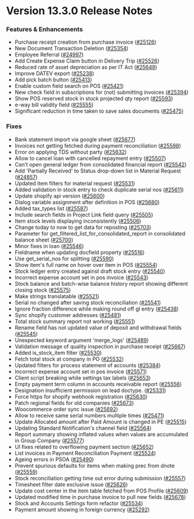 # Version 13.3.0 Release Notes

### Features & Enhancements

- Purchase receipt creation from purchase invoice ([#25126](https://github.com/FINERGYRS/capkpi/pull/25126))
- New Document Transaction Deletion ([#25354](https://github.com/FINERGYRS/capkpi/pull/25354))
- Employee Referral ([#24997](https://github.com/FINERGYRS/capkpi/pull/24997))
- Add Create Expense Claim button in Delivery Trip ([#25526](https://github.com/FINERGYRS/capkpi/pull/25526))
- Reduced rate of asset depreciation as per IT Act ([#25648](https://github.com/FINERGYRS/capkpi/pull/25648))
- Improve DATEV export ([#25238](https://github.com/FINERGYRS/capkpi/pull/25238))
- Add pick batch button ([#25413](https://github.com/FINERGYRS/capkpi/pull/25413))
- Enable custom field search on POS ([#25421](https://github.com/FINERGYRS/capkpi/pull/25421))
- New check field in subscriptions for (not) submitting invoices ([#25394](https://github.com/FINERGYRS/capkpi/pull/25394))
- Show POS reserved stock in stock projected qty report ([#25593](https://github.com/FINERGYRS/capkpi/pull/25593))
- e-way bill validity field ([#25555](https://github.com/FINERGYRS/capkpi/pull/25555))
- Significant reduction in time taken to save sales documents ([#25475](https://github.com/FINERGYRS/capkpi/pull/25475))

### Fixes

- Bank statement import via google sheet ([#25677](https://github.com/FINERGYRS/capkpi/pull/25677))
- Invoices not getting fetched during payment reconciliation ([#25598](https://github.com/FINERGYRS/capkpi/pull/25598))
- Error on applying TDS without party ([#25632](https://github.com/FINERGYRS/capkpi/pull/25632))
- Allow to cancel loan with cancelled repayment entry ([#25507](https://github.com/FINERGYRS/capkpi/pull/25507))
- Can't open general ledger from consolidated financial report ([#25542](https://github.com/FINERGYRS/capkpi/pull/25542))
- Add 'Partially Received' to Status drop-down list in Material Request ([#24857](https://github.com/FINERGYRS/capkpi/pull/24857))
- Updated item filters for material request ([#25531](https://github.com/FINERGYRS/capkpi/pull/25531))
- Added validation in stock entry to check duplicate serial nos ([#25611](https://github.com/FINERGYRS/capkpi/pull/25611))
- Update shopify api version ([#25600](https://github.com/FINERGYRS/capkpi/pull/25600))
- Dialog variable assignment after definition in POS ([#25680](https://github.com/FINERGYRS/capkpi/pull/25680))
- Added tax_types list ([#25587](https://github.com/FINERGYRS/capkpi/pull/25587))
- Include search fields in Project Link field query ([#25505](https://github.com/FINERGYRS/capkpi/pull/25505))
- Item stock levels displaying inconsistently ([#25506](https://github.com/FINERGYRS/capkpi/pull/25506))
- Change today to now to get data for reposting ([#25703](https://github.com/FINERGYRS/capkpi/pull/25703))
- Parameter for get_filtered_list_for_consolidated_report in consolidated balance sheet ([#25700](https://github.com/FINERGYRS/capkpi/pull/25700))
- Minor fixes in loan ([#25546](https://github.com/FINERGYRS/capkpi/pull/25546))
- Fieldname when updating docfield property ([#25516](https://github.com/FINERGYRS/capkpi/pull/25516))
- Use get_serial_nos for splitting ([#25590](https://github.com/FINERGYRS/capkpi/pull/25590))
- Show item's full name on hover over item in POS ([#25554](https://github.com/FINERGYRS/capkpi/pull/25554))
- Stock ledger entry created against draft stock entry ([#25540](https://github.com/FINERGYRS/capkpi/pull/25540))
- Incorrect expense account set in pos invoice ([#25543](https://github.com/FINERGYRS/capkpi/pull/25543))
- Stock balance and batch-wise balance history report showing different closing stock ([#25575](https://github.com/FINERGYRS/capkpi/pull/25575))
- Make strings translatable ([#25521](https://github.com/FINERGYRS/capkpi/pull/25521))
- Serial no changed after saving stock reconciliation ([#25541](https://github.com/FINERGYRS/capkpi/pull/25541))
- Ignore fraction difference while making round off gl entry ([#25438](https://github.com/FINERGYRS/capkpi/pull/25438))
- Sync shopify customer addresses ([#25481](https://github.com/FINERGYRS/capkpi/pull/25481))
- Total stock summary report not working ([#25551](https://github.com/FINERGYRS/capkpi/pull/25551))
- Rename field has not updated value of deposit and withdrawal fields ([#25545](https://github.com/FINERGYRS/capkpi/pull/25545))
- Unexpected keyword argument 'merge_logs' ([#25489](https://github.com/FINERGYRS/capkpi/pull/25489))
- Validation message of quality inspection in purchase receipt ([#25667](https://github.com/FINERGYRS/capkpi/pull/25667))
- Added is_stock_item filter ([#25530](https://github.com/FINERGYRS/capkpi/pull/25530))
- Fetch total stock at company in PO ([#25532](https://github.com/FINERGYRS/capkpi/pull/25532))
- Updated filters for process statement of accounts ([#25384](https://github.com/FINERGYRS/capkpi/pull/25384))
- Incorrect expense account set in pos invoice ([#25571](https://github.com/FINERGYRS/capkpi/pull/25571))
- Client script breaking while settings tax labels ([#25653](https://github.com/FINERGYRS/capkpi/pull/25653))
- Empty payment term column in accounts receivable report ([#25556](https://github.com/FINERGYRS/capkpi/pull/25556))
- Designation insufficient permission on lead doctype. ([#25331](https://github.com/FINERGYRS/capkpi/pull/25331))
- Force https for shopify webhook registration ([#25630](https://github.com/FINERGYRS/capkpi/pull/25630))
- Patch regional fields for old companies ([#25673](https://github.com/FINERGYRS/capkpi/pull/25673))
- Woocommerce order sync issue ([#25692](https://github.com/FINERGYRS/capkpi/pull/25692))
- Allow to receive same serial numbers multiple times ([#25471](https://github.com/FINERGYRS/capkpi/pull/25471))
- Update Allocated amount after Paid Amount is changed in PE ([#25515](https://github.com/FINERGYRS/capkpi/pull/25515))
- Updating Standard Notification's channel field ([#25564](https://github.com/FINERGYRS/capkpi/pull/25564))
- Report summary showing inflated values when values are accumulated in Group Company ([#25577](https://github.com/FINERGYRS/capkpi/pull/25577))
- UI fixes related to overflowing payment section ([#25652](https://github.com/FINERGYRS/capkpi/pull/25652))
- List invoices in Payment Reconciliation Payment ([#25524](https://github.com/FINERGYRS/capkpi/pull/25524))
- Ageing errors in PSOA ([#25490](https://github.com/FINERGYRS/capkpi/pull/25490))
- Prevent spurious defaults for items when making prec from dnote ([#25559](https://github.com/FINERGYRS/capkpi/pull/25559))
- Stock reconciliation getting time out error during submission ([#25557](https://github.com/FINERGYRS/capkpi/pull/25557))
- Timesheet filter date exclusive issue ([#25626](https://github.com/FINERGYRS/capkpi/pull/25626))
- Update cost center in the item table fetched from POS Profile ([#25609](https://github.com/FINERGYRS/capkpi/pull/25609))
- Updated modified time in purchase invoice to pull new fields ([#25678](https://github.com/FINERGYRS/capkpi/pull/25678))
- Stock and Accounts Settings form refactor ([#25534](https://github.com/FINERGYRS/capkpi/pull/25534))
- Payment amount showing in foreign currency ([#25292](https://github.com/FINERGYRS/capkpi/pull/25292))